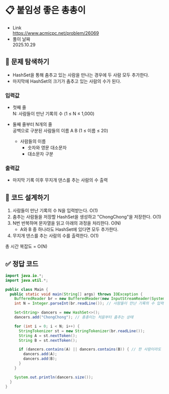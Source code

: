 # 📋 붙임성 좋은 총총이
- Link<br>
https://www.acmicpc.net/problem/26069
- 풀이 날짜<br>
2025.10.29

## 🔎 문제 탐색하기

- HashSet을 통해 춤추고 있는 사람을 만나는 경우에 두 사람 모두 추가한다.
- 마지막에 HashSet의 크기가 춤추고 있는 사람의 수가 된다.

### 입력값
- 첫째 줄<br>
N: 사람들이 만난 기록의 수 (1 ≤ N ≤ 1,000)

- 둘째 줄부터 N개의 줄<br>
공백으로 구분된 사람들의 이름 A B (1 ≤ 이름 ≤ 20)<br>
  - 사람들의 이름
    - 숫자와 영문 대소문자
    - 대소문자 구분

### 출력값
- 마지막 기록 이후 무지개 댄스를 추는 사람의 수 출력

## 📝 코드 설계하기
1. 사람들이 만난 기록의 수 N을 입력받는다. O(1)
2. 춤추는 사람들을 저장할 HashSet을 생성하고 "ChongChong"을 저장한다. O(1)
3. N번 반복하며 문자열을 읽고 아래의 과정을 처리한다. O(N)
    - A와 B 중 하나라도 HashSet에 있다면 모두 추가한다.
4. 무지개 댄스를 추는 사람의 수를 출력한다. O(1)

총 시간 복잡도 = O(N)

## ✅ 정답 코드
```java
import java.io.*;
import java.util.*;

public class Main {
  public static void main(String[] args) throws IOException {
    BufferedReader br = new BufferedReader(new InputStreamReader(System.in));
    int N = Integer.parseInt(br.readLine()); // 사람들이 만난 기록의 수 입력

    Set<String> dancers = new HashSet<>();
    dancers.add("ChongChong"); // 총총이는 처음부터 춤추는 상태

    for (int i = 0; i < N; i++) {
      StringTokenizer st = new StringTokenizer(br.readLine());
      String A = st.nextToken();
      String B = st.nextToken();

      if (dancers.contains(A) || dancers.contains(B)) { // 한 사람이라도 춤을 추고 있다면 모두 추가
        dancers.add(A);
        dancers.add(B);
      }
    }

    System.out.println(dancers.size());
  }
}
```